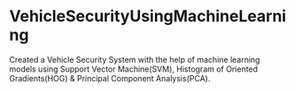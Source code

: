 # VehicleSecurityUsingMachineLearning
Created a Vehicle Security System with the help of machine learning models using Support Vector Machine(SVM), Histogram of Oriented Gradients(HOG) & Principal Component Analysis(PCA).
